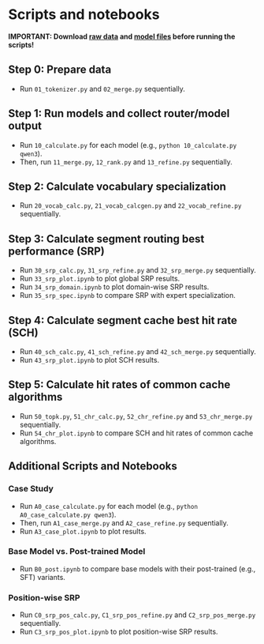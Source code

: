 # Scripts and notebooks

**IMPORTANT: Download [raw data](../data/README.md) and [model files](../model/README.md) before running the scripts!**

## Step 0: Prepare data

- Run `01_tokenizer.py` and `02_merge.py` sequentially.

## Step 1: Run models and collect router/model output

- Run `10_calculate.py` for each model (e.g., `python 10_calculate.py qwen3`).
- Then, run `11_merge.py`, `12_rank.py` and `13_refine.py` sequentially.

## Step 2: Calculate vocabulary specialization

- Run `20_vocab_calc.py`, `21_vocab_calcgen.py` and `22_vocab_refine.py` sequentially.

## Step 3: Calculate segment routing best performance (SRP)

- Run `30_srp_calc.py`, `31_srp_refine.py` and `32_srp_merge.py` sequentially.
- Run `33_srp_plot.ipynb` to plot global SRP results.
- Run `34_srp_domain.ipynb` to plot domain-wise SRP results.
- Run `35_srp_spec.ipynb` to compare SRP with expert specialization.

## Step 4: Calculate segment cache best hit rate (SCH)

- Run `40_sch_calc.py`, `41_sch_refine.py` and `42_sch_merge.py` sequentially.
- Run `43_srp_plot.ipynb` to plot SCH results.

## Step 5: Calculate hit rates of common cache algorithms

- Run `50_topk.py`, `51_chr_calc.py`, `52_chr_refine.py` and `53_chr_merge.py` sequentially.
- Run `54_chr_plot.ipynb` to compare SCH and hit rates of common cache algorithms.

## Additional Scripts and Notebooks

### Case Study

- Run `A0_case_calculate.py` for each model (e.g., `python A0_case_calculate.py qwen3`).
- Then, run `A1_case_merge.py` and `A2_case_refine.py` sequentially.
- Run `A3_case_plot.ipynb` to plot results.

### Base Model vs. Post-trained Model

- Run `B0_post.ipynb` to compare base models with their post-trained (e.g., SFT) variants.

### Position-wise SRP

- Run `C0_srp_pos_calc.py`, `C1_srp_pos_refine.py` and `C2_srp_pos_merge.py` sequentially.
- Run `C3_srp_pos_plot.ipynb` to plot position-wise SRP results.
